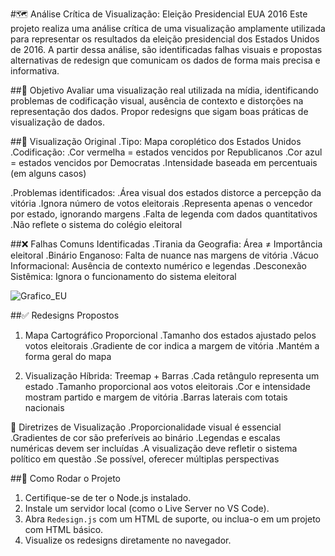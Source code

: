 #🗺️ Análise Crítica de Visualização: Eleição Presidencial EUA 2016
Este projeto realiza uma análise crítica de uma visualização amplamente utilizada para representar os resultados da eleição presidencial dos Estados Unidos de 2016. A partir dessa análise, são identificadas falhas visuais e propostas alternativas de redesign que comunicam os dados de forma mais precisa e informativa.

##📌 Objetivo
Avaliar uma visualização real utilizada na mídia, identificando problemas de codificação visual, ausência de contexto e distorções na representação dos dados. Propor redesigns que sigam boas práticas de visualização de dados.

##🧐 Visualização Original
.Tipo: Mapa coroplético dos Estados Unidos
.Codificação:
    .Cor vermelha = estados vencidos por Republicanos
    .Cor azul = estados vencidos por Democratas
    .Intensidade baseada em percentuais (em alguns casos)

.Problemas identificados:
    .Área visual dos estados distorce a percepção da vitória
    .Ignora número de votos eleitorais
    .Representa apenas o vencedor por estado, ignorando margens
    .Falta de legenda com dados quantitativos
    .Não reflete o sistema do colégio eleitoral

##❌ Falhas Comuns Identificadas
.Tirania da Geografia: Área ≠ Importância eleitoral
.Binário Enganoso: Falta de nuance nas margens de vitória
.Vácuo Informacional: Ausência de contexto numérico e legendas
.Desconexão Sistêmica: Ignora o funcionamento do sistema eleitoral

![Grafico_EU](https://github.com/user-attachments/assets/175a3db9-afda-44cc-adce-b1b712e8deee)


##✅ Redesigns Propostos
1. Mapa Cartográfico Proporcional
.Tamanho dos estados ajustado pelos votos eleitorais
.Gradiente de cor indica a margem de vitória
.Mantém a forma geral do mapa

2. Visualização Híbrida: Treemap + Barras
.Cada retângulo representa um estado
.Tamanho proporcional aos votos eleitorais
.Cor e intensidade mostram partido e margem de vitória
.Barras laterais com totais nacionais

📐 Diretrizes de Visualização
.Proporcionalidade visual é essencial
.Gradientes de cor são preferíveis ao binário
.Legendas e escalas numéricas devem ser incluídas
.A visualização deve refletir o sistema político em questão
.Se possível, oferecer múltiplas perspectivas

##🚀 Como Rodar o Projeto
1. Certifique-se de ter o Node.js instalado.
2. Instale um servidor local (como o Live Server no VS Code).
3. Abra `Redesign.js` com um HTML de suporte, ou inclua-o em um projeto com HTML básico.
4. Visualize os redesigns diretamente no navegador.
